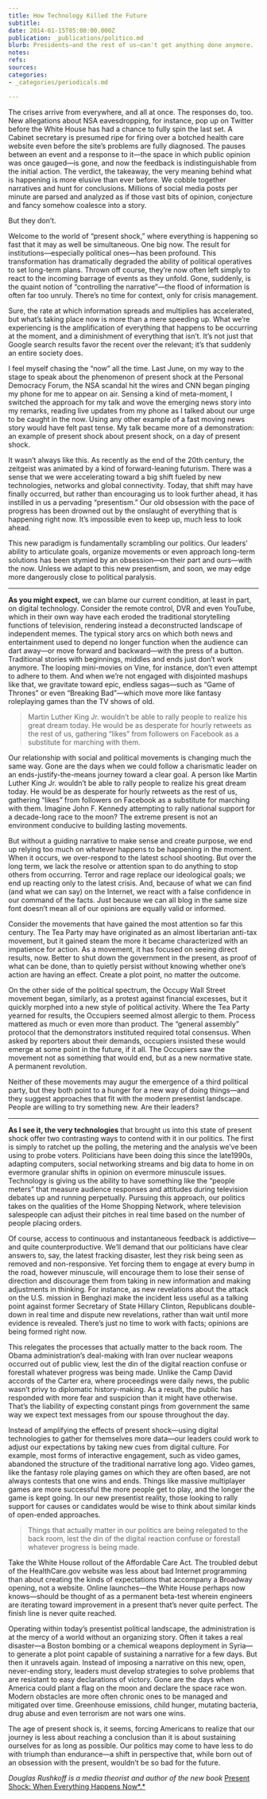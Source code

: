 ```yaml
---
title: How Technology Killed the Future
subtitle: 
date: 2014-01-15T05:00:00.000Z
publication: _publications/politico.md
blurb: Presidents—and the rest of us—can't get anything done anymore.
notes: 
refs: 
sources: 
categories:
- _categories/periodicals.md

---
```

The crises arrive from everywhere, and all at once. The responses do, too. New allegations about NSA eavesdropping, for instance, pop up on Twitter before the White House has had a chance to fully spin the last set. A Cabinet secretary is presumed ripe for firing over a botched health care website even before the site’s problems are fully diagnosed. The pauses between an event and a response to it—the space in which public opinion was once gauged—is gone, and now the feedback is indistinguishable from the initial action. The verdict, the takeaway, the very meaning behind what is happening is more elusive than ever before. We cobble together narratives and hunt for conclusions. Millions of social media posts per minute are parsed and analyzed as if those vast bits of opinion, conjecture and fancy somehow coalesce into a story.

But they don’t.

Welcome to the world of “present shock,” where everything is happening so fast that it may as well be simultaneous. One big now. The result for institutions—especially political ones—has been profound. This transformation has dramatically degraded the ability of political operatives to set long-term plans. Thrown off course, they’re now often left simply to react to the incoming barrage of events as they unfold. Gone, suddenly, is the quaint notion of “controlling the narrative”—the flood of information is often far too unruly. There’s no time for context, only for crisis management.

Sure, the rate at which information spreads and multiplies has accelerated, but what’s taking place now is more than a mere speeding up. What we’re experiencing is the amplification of everything that happens to be occurring at the moment, and a diminishment of everything that isn’t. It’s not just that Google search results favor the recent over the relevant; it’s that suddenly an entire society does.

I feel myself chasing the “now” all the time. Last June, on my way to the stage to speak about the phenomenon of present shock at the Personal Democracy Forum, the NSA scandal hit the wires and CNN began pinging my phone for me to appear on air. Sensing a kind of meta-moment, I switched the approach for my talk and wove the emerging news story into my remarks, reading live updates from my phone as I talked about our urge to be caught in the now. Using any other example of a fast moving news story would have felt past tense. My talk became more of a demonstration: an example of present shock about present shock, on a day of present shock.

It wasn’t always like this. As recently as the end of the 20th century, the zeitgeist was animated by a kind of forward-leaning futurism. There was a sense that we were accelerating toward a big shift fueled by new technologies, networks and global connectivity. Today, that shift may have finally occurred, but rather than encouraging us to look further ahead, it has instilled in us a pervading “presentism.” Our old obsession with the pace of progress has been drowned out by the onslaught of everything that is happening right now. It’s impossible even to keep up, much less to look ahead.

This new paradigm is fundamentally scrambling our politics. Our leaders’ ability to articulate goals, organize movements or even approach long-term solutions has been stymied by an obsession—on their part and ours—with the now. Unless we adapt to this new presentism, and soon, we may edge more dangerously close to political paralysis.

***

**As you might expect,** we can blame our current condition, at least in part, on digital technology. Consider the remote control, DVR and even YouTube, which in their own way have each eroded the traditional storytelling functions of television, rendering instead a deconstructed landscape of independent memes. The typical story arcs on which both news and entertainment used to depend no longer function when the audience can dart away—or move forward and backward—with the press of a button. Traditional stories with beginnings, middles and ends just don’t work anymore. The looping mini-movies on Vine, for instance, don’t even attempt to adhere to them. And when we’re not engaged with disjointed mashups like that, we gravitate toward epic, endless sagas—such as “Game of Thrones” or even “Breaking Bad”—which move more like fantasy roleplaying games than the TV shows of old.

> Martin Luther King Jr. wouldn’t be able to rally people to realize his great dream today. He would be as desperate for hourly retweets as the rest of us, gathering “likes” from followers on Facebook as a substitute for marching with them.

Our relationship with social and political movements is changing much the same way. Gone are the days when we could follow a charismatic leader on an ends-justify-the-means journey toward a clear goal. A person like Martin Luther King Jr. wouldn’t be able to rally people to realize his great dream today. He would be as desperate for hourly retweets as the rest of us, gathering “likes” from followers on Facebook as a substitute for marching with them. Imagine John F. Kennedy attempting to rally national support for a decade-long race to the moon? The extreme present is not an environment conducive to building lasting movements.

But without a guiding narrative to make sense and create purpose, we end up relying too much on whatever happens to be happening in the moment. When it occurs, we over-respond to the latest school shooting. But over the long term, we lack the resolve or attention span to do anything to stop others from occurring. Terror and rage replace our ideological goals; we end up reacting only to the latest crisis. And, because of what we can find (and what we can say) on the Internet, we react with a false confidence in our command of the facts. Just because we can all blog in the same size font doesn’t mean all of our opinions are equally valid or informed.

Consider the movements that have gained the most attention so far this century. The Tea Party may have originated as an almost libertarian anti-tax movement, but it gained steam the more it became characterized with an impatience for action. As a movement, it has focused on seeing direct results, now. Better to shut down the government in the present, as proof of what can be done, than to quietly persist without knowing whether one’s action are having an effect. Create a plot point, no matter the outcome.

On the other side of the political spectrum, the Occupy Wall Street movement began, similarly, as a protest against financial excesses, but it quickly morphed into a new style of political activity. Where the Tea Party yearned for results, the Occupiers seemed almost allergic to them. Process mattered as much or even more than product. The “general assembly” protocol that the demonstrators instituted required total consensus. When asked by reporters about their demands, occupiers insisted these would emerge at some point in the future, if it all. The Occupiers saw the movement not as something that would end, but as a new normative state. A permanent revolution.

Neither of these movements may augur the emergence of a third political party, but they both point to a hunger for a new way of doing things—and they suggest approaches that fit with the modern presentist landscape. People are willing to try something new. Are their leaders?

***

**As I see it, the very technologies** that brought us into this state of present shock offer two contrasting ways to contend with it in our politics. The first is simply to ratchet up the polling, the metering and the analysis we’ve been using to probe voters. Politicians have been doing this since the late1990s, adapting computers, social networking streams and big data to home in on evermore granular shifts in opinion on evermore minuscule issues. Technology is giving us the ability to have something like the “people meters” that measure audience responses and attitudes during television debates up and running perpetually. Pursuing this approach, our politics takes on the qualities of the Home Shopping Network, where television salespeople can adjust their pitches in real time based on the number of people placing orders.

Of course, access to continuous and instantaneous feedback is addictive—and quite counterproductive. We’ll demand that our politicians have clear answers to, say, the latest fracking disaster, lest they risk being seen as removed and non-responsive. Yet forcing them to engage at every bump in the road, however minuscule, will encourage them to lose their sense of direction and discourage them from taking in new information and making adjustments in thinking. For instance, as new revelations about the attack on the U.S. mission in Benghazi make the incident less useful as a talking point against former Secretary of State Hillary Clinton, Republicans double-down in real time and dispute new revelations, rather than wait until more evidence is revealed. There’s just no time to work with facts; opinions are being formed right now.

This relegates the processes that actually matter to the back room. The Obama administration’s deal-making with Iran over nuclear weapons occurred out of public view, lest the din of the digital reaction confuse or forestall whatever progress was being made. Unlike the Camp David accords of the Carter era, where proceedings were daily news, the public wasn’t privy to diplomatic history-making. As a result, the public has responded with more fear and suspicion than it might have otherwise. That’s the liability of expecting constant pings from government the same way we expect text messages from our spouse throughout the day.

Instead of amplifying the effects of present shock—using digital technologies to gather for themselves more data—our leaders could work to adjust our expectations by taking new cues from digital culture. For example, most forms of interactive engagement, such as video games, abandoned the structure of the traditional narrative long ago. Video games, like the fantasy role playing games on which they are often based, are not always contests that one wins and ends. Things like massive multiplayer games are more successful the more people get to play, and the longer the game is kept going. In our new presentist reality, those looking to rally support for causes or candidates would be wise to think about similar kinds of open-ended approaches.

> Things that actually matter in our politics are being relegated to the back room, lest the din of the digital reaction confuse or forestall whatever progress is being made.

Take the White House rollout of the Affordable Care Act. The troubled debut of the HealthCare.gov website was less about bad Internet programming than about creating the kinds of expectations that accompany a Broadway opening, not a website. Online launches—the White House perhaps now knows—should be thought of as a permanent beta-test wherein engineers are iterating toward improvement in a present that’s never quite perfect. The finish line is never quite reached.

Operating within today’s presentist political landscape, the administration is at the mercy of a world without an organizing story. Often it takes a real disaster—a Boston bombing or a chemical weapons deployment in Syria—to generate a plot point capable of sustaining a narrative for a few days. But then it unravels again. Instead of imposing a narrative on this new, open, never-ending story, leaders must develop strategies to solve problems that are resistant to easy declarations of victory. Gone are the days when America could plant a flag on the moon and declare the space race won. Modern obstacles are more often chronic ones to be managed and mitigated over time. Greenhouse emissions, child hunger, mutating bacteria, drug abuse and even terrorism are not wars one wins.

The age of present shock is, it seems, forcing Americans to realize that our journey is less about reaching a conclusion than it is about sustaining ourselves for as long as possible. Our politics may come to have less to do with triumph than endurance—a shift in perspective that, while born out of an obsession with the present, wouldn’t be so bad for the future.

*Douglas Rushkoff is a media theorist and author of the new book* [Present Shock: When Everything Happens Now*.*](http://www.amazon.com/Present-Shock-When-Everything-Happens/dp/1591844762)